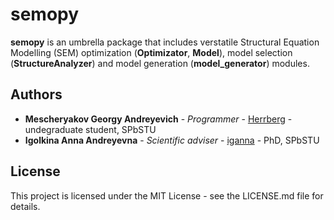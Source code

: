 # semopy

**semopy** is an umbrella package that includes verstatile Structural Equation Modelling (SEM) optimization (**Optimizator**, **Model**), model selection (**StructureAnalyzer**) and model generation (**model_generator**) modules.

## Authors

* **Mescheryakov Georgy Andreyevich** - *Programmer* - [Herrberg](https://bitbucket.org/herrberg) - undegraduate student, SPbSTU
* **Igolkina Anna Andreyevna** - *Scientific adviser* - [iganna](https://github.com/iganna) - PhD, SPbSTU

## License

This project is licensed under the MIT License - see the LICENSE.md file for details.